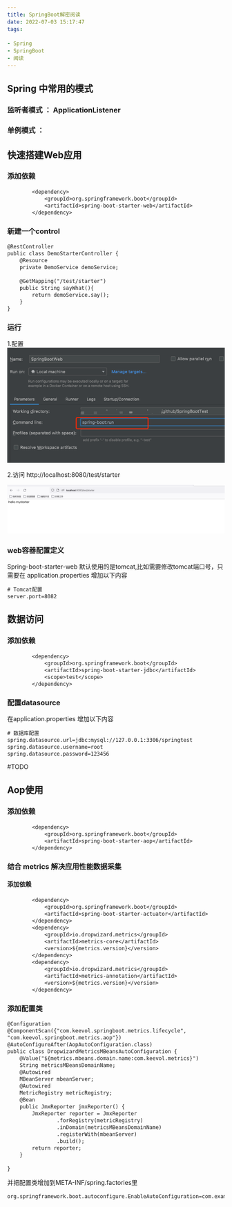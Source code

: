 ```yaml
---
title: SpringBoot解密阅读 
date: 2022-07-03 15:17:47 
tags:

- Spring
- SpringBoot
- 阅读
---
```


## Spring 中常用的模式

### 监听者模式 ： ApplicationListener

### 单例模式 ：

## 快速搭建Web应用

### 添加依赖


```
		<dependency>
			<groupId>org.springframework.boot</groupId>
			<artifactId>spring-boot-starter-web</artifactId>
		</dependency>
```

### 新建一个control

```
@RestController
public class DemoStarterController {
    @Resource
    private DemoService demoService;

    @GetMapping("/test/starter")
    public String sayWhat(){
        return demoService.say();
    }
}
```

### 运行

1.配置
![](../images/2022-07-03/img.png)

2.访问 http://localhost:8080/test/starter

![](../images/2022-07-03/img_1.png)

### web容器配置定义

Spring-boot-starter-web 默认使用的是tomcat,比如需要修改tomcat端口号，只需要在 application.properties 增加以下内容
````
# Tomcat配置
server.port=8082
````

## 数据访问

### 添加依赖

```
		<dependency>
			<groupId>org.springframework.boot</groupId>
			<artifactId>spring-boot-starter-jdbc</artifactId>
			<scope>test</scope>
		</dependency>

```

### 配置datasource

在application.properties 增加以下内容
````
# 数据库配置
spring.datasource.url=jdbc:mysql://127.0.0.1:3306/springtest
spring.datasource.username=root
spring.datasource.password=123456
````

#TODO


## Aop使用

### 添加依赖

```
		<dependency>
			<groupId>org.springframework.boot</groupId>
			<artifactId>spring-boot-starter-aop</artifactId>
		</dependency>
```

### 结合 metrics 解决应用性能数据采集

#### 添加依赖

```
		<dependency>
			<groupId>org.springframework.boot</groupId>
			<artifactId>spring-boot-starter-actuator</artifactId>
		</dependency>
		<dependency>
			<groupId>io.dropwizard.metrics</groupId>
			<artifactId>metrics-core</artifactId>
			<version>${metrics.version}</version>
		</dependency>
		<dependency>
			<groupId>io.dropwizard.metrics</groupId>
			<artifactId>metrics-annotation</artifactId>
			<version>${metrics.version}</version>
		</dependency>
```

### 添加配置类

```
@Configuration
@ComponentScan({"com.keevol.springboot.metrics.lifecycle", "com.keevol.springboot.metrics.aop"})
@AutoConfigureAfter(AopAutoConfiguration.class)
public class DropwizardMetricsMBeansAutoConfiguration {
    @Value("${metrics.mbeans.domain.name:com.keevol.metrics}")
    String metricsMBeansDomainName;
    @Autowired
    MBeanServer mbeanServer;
    @Autowired
    MetricRegistry metricRegistry;
    @Bean
    public JmxReporter jmxReporter() {
        JmxReporter reporter = JmxReporter
                .forRegistry(metricRegistry)
                .inDomain(metricsMBeansDomainName)
                .registerWith(mbeanServer)
                .build();
        return reporter;
    }

}
```

并把配置类增加到META-INF/spring.factories里

```
org.springframework.boot.autoconfigure.EnableAutoConfiguration=com.example.springboottest.DropwizardMetricsMBeansAutoConfiguration
```